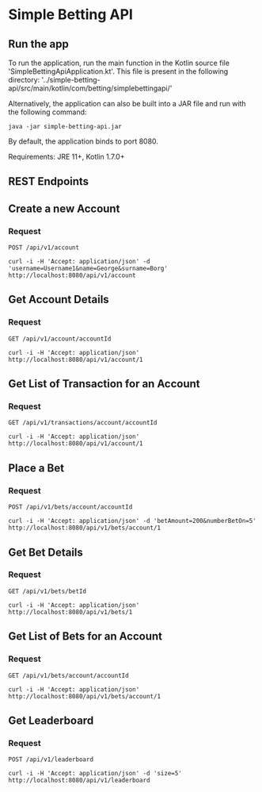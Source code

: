 # Simple Betting API
## Run the app
To run the application, run the main function in the Kotlin source file 'SimpleBettingApiApplication.kt'. This file is present in the following directory: '../simple-betting-api/src/main/kotlin/com/betting/simplebettingapi/'

Alternatively, the application can also be built into a JAR file and run with the following command: 

    java -jar simple-betting-api.jar

By default, the application binds to port 8080.

Requirements: JRE 11+, Kotlin 1.7.0+

## REST Endpoints

## Create a new Account

### Request

`POST /api/v1/account`

    curl -i -H 'Accept: application/json' -d 'username=Username1&name=George&surname=Borg' http://localhost:8080/api/v1/account

## Get Account Details

### Request

`GET /api/v1/account/accountId`

    curl -i -H 'Accept: application/json' http://localhost:8080/api/v1/account/1

## Get List of Transaction for an Account

### Request

`GET /api/v1/transactions/account/accountId`

    curl -i -H 'Accept: application/json' http://localhost:8080/api/v1/account/1

## Place a Bet

### Request

`POST /api/v1/bets/account/accountId`

    curl -i -H 'Accept: application/json' -d 'betAmount=200&numberBetOn=5' http://localhost:8080/api/v1/bets/account/1

## Get Bet Details

### Request

`GET /api/v1/bets/betId`

    curl -i -H 'Accept: application/json' http://localhost:8080/api/v1/bets/1

## Get List of Bets for an Account

### Request

`GET /api/v1/bets/account/accountId`

    curl -i -H 'Accept: application/json' http://localhost:8080/api/v1/bets/account/1

## Get Leaderboard

### Request

`POST /api/v1/leaderboard`

    curl -i -H 'Accept: application/json' -d 'size=5' http://localhost:8080/api/v1/leaderboard
